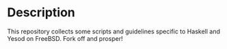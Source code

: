 # Description

This repository collects some scripts and guidelines specific to
Haskell and Yesod on FreeBSD. Fork off and prosper!



